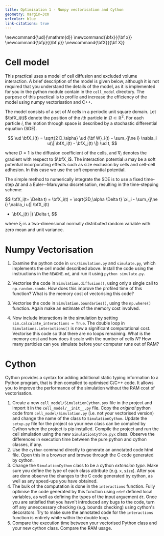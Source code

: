 ```yaml
---
title: Optimisation 1 - Numpy vectorisation and Cython
geometry: margin=3cm
urlcolor: blue
link-citations: true
---
```


\newcommand{\ud}{\mathrm{d}}
\newcommand{\bfx}{{\bf x}}
\newcommand{\bfp}{{\bf p}}
\newcommand{\bfX}{{\bf X}}


# Cell model

This practical uses a model of cell diffusion and excluded volume interaction. A brief 
description of the model is given below, although it is not required that you understand 
the details of the model, as it is implemented for you in
the python module contain in the `cell_model` directory. The purpose of this practical
is to profile and increase the efficiency of the model using numpy vectorisation and
C++.

The model consists of a set of $N$ cells in a periodic unit square domain. Let
$\bfX_i(t)$ denote the position of the $i$th particle in $\Omega \subset \mathbb R^2$.
For each particle $i$, the motion through space is described by a stochastic
differential equation (SDE).


$$
\ud \bfX_i(t) = \sqrt{2 D_\alpha} \ud {\bf W}_i(t) - \sum_{j\ne i} \nabla_i u(\| \bfX_i(t) - \bfX_j(t) \|) \ud t,
$$

where $D=1$ is the diffusion coefficient of the cells, and $\nabla_i$ denotes the
gradient with respect to $\bfX_i$. The interaction potential $u$ may be a soft potential
incorporating effects such as size exclusion by cells and cell-cell adhesion. In this
case we use the soft exponential potential.

The simple method to numerically integrate the SDE is to use a fixed time-step $\Delta 
t$ and a Euler--Maruyama discretisation, resulting in the time-stepping scheme:

$$ 
\bfX_i(t+ \Delta t) = \bfX_i(t) + \sqrt{2D_\alpha \Delta t} \xi_i - \sum_{j\ne i} \nabla_i u(\| \bfX_i(t)
  - \bfX_j(t) \|) \Delta t, 
$$

where $\xi_i$ is a two-dimensional normally distributed random variable with zero mean
and unit variance.

# Numpy Vectorisation


1. Examine the python code in `src/Simulation.py` and `simulate.py`, which implements
   the cell model described above. Install the code
   using the instructions in the `README.md`, and run it using `python
   simulate.py`.

1. Vectorise the code in `Simulation.diffusion()`, using only a single call to
   `np.random.randn`. How does this improve the profiled time of this function? What is
   the memory cost of vectorising this code?

1. Vectorise the code in `Simulation.boundaries()`, using the `np.where()` function.
   Again make an estimate of the memory cost involved.

1. Now include interactions in the simulation by setting `sim.calculate_interactions =
   True`. The double loop in `Simulations.interactions()` is now a significant
   computational cost. Vectorise this code so that there are no loops remaining. What is
   the memory cost and how does it scale with the number of cells $N$? How
   many particles can you simulate before your computer runs out of RAM?

# Cython

Cython provides a syntax for adding additional static typing information to a Python 
program, that is then compiled to optimised C/C++ code. It allows you to improve the 
performance of the simulation without the RAM cost of vectorisation.

1. Create a new `cell_model/SimulationCython.pyx` file in the project and import it in 
   the `cell_model/__init__.py` file. Copy the *original* python code from 
   `cell_model/Simulation.py` (i.e. not your vectorised version) and change the name of 
   the class to `SimulationCython`. Update the `setup.py` file for the project so your 
   new class can be compiled by Cython when the project is pip installed. Compile the 
   project and run the cell simulation using the new `SimulationCython.pyx` class. 
   Observe the differences in execution time between the pure python and cython classes, 
   if any.
1. Use the `cython` command directly to generate an annotated code html file. Open this 
   in a browser and browse through the C code generated by cython.
1. Change the `SimulationCython` class to be a cython *extension type*. Make sure you 
   define the type of each class attribute (e.g. `x`, `size`). After you are done 
   observe the changes to the C code generated by cython, as well as any speed-ups you 
   have obtained.
1. The bulk of the computation is done in the `interactions` function. Fully optimise 
   the code generated by this function using `cdef` defined local variables, as well as 
   defining the types of the input arguement `dt`. Once you are satisfied that you 
   havn't introduced any bugs to the code, turn off any unneccessary checking (e.g. 
   bounds checking) using cython's decorators. Try to make sure the annotated code for 
   the `interactions` function is entirely white within the double loop.
1. Compare the execution time between your vectorised Python class and your new cython 
   class. Compare the RAM usage.
